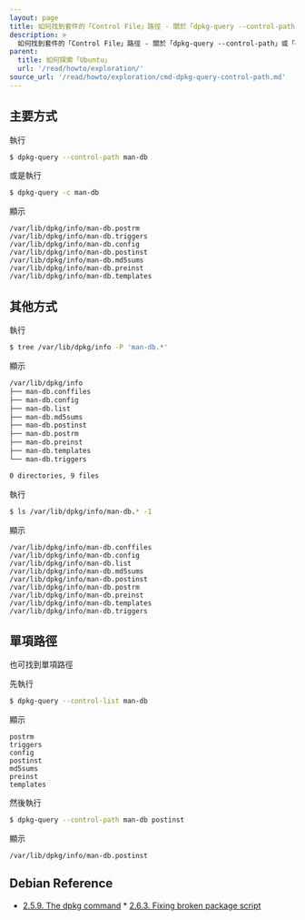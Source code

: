 ```yaml
---
layout: page
title: 如何找到套件的「Control File」路徑 - 關於「dpkg-query --control-path」或「dpkg-query -c」
description: >
  如何找到套件的「Control File」路徑 - 關於「dpkg-query --control-path」或「dpkg-query -c」
parent:
  title: 如何探索「Ubuntu」
  url: '/read/howto/exploration/'
source_url: '/read/howto/exploration/cmd-dpkg-query-control-path.md'
---
```



## 主要方式

執行

``` sh
$ dpkg-query --control-path man-db
```

或是執行

``` sh
$ dpkg-query -c man-db
```

顯示

```
/var/lib/dpkg/info/man-db.postrm
/var/lib/dpkg/info/man-db.triggers
/var/lib/dpkg/info/man-db.config
/var/lib/dpkg/info/man-db.postinst
/var/lib/dpkg/info/man-db.md5sums
/var/lib/dpkg/info/man-db.preinst
/var/lib/dpkg/info/man-db.templates
```

## 其他方式

執行

``` sh
$ tree /var/lib/dpkg/info -P 'man-db.*'
```

顯示

``` sh
/var/lib/dpkg/info
├── man-db.conffiles
├── man-db.config
├── man-db.list
├── man-db.md5sums
├── man-db.postinst
├── man-db.postrm
├── man-db.preinst
├── man-db.templates
└── man-db.triggers

0 directories, 9 files
```

執行

``` sh
$ ls /var/lib/dpkg/info/man-db.* -1
```

顯示

```
/var/lib/dpkg/info/man-db.conffiles
/var/lib/dpkg/info/man-db.config
/var/lib/dpkg/info/man-db.list
/var/lib/dpkg/info/man-db.md5sums
/var/lib/dpkg/info/man-db.postinst
/var/lib/dpkg/info/man-db.postrm
/var/lib/dpkg/info/man-db.preinst
/var/lib/dpkg/info/man-db.templates
/var/lib/dpkg/info/man-db.triggers
```

## 單項路徑

也可找到單項路徑

先執行

``` sh
$ dpkg-query --control-list man-db
```

顯示

```
postrm
triggers
config
postinst
md5sums
preinst
templates
```

然後執行

``` sh
$ dpkg-query --control-path man-db postinst
```

顯示

```
/var/lib/dpkg/info/man-db.postinst
```

## Debian Reference

* [2.5.9. The dpkg command](https://www.debian.org/doc/manuals/debian-reference/ch02.en.html#_the_dpkg_command) * [2.6.3. Fixing broken package script](https://www.debian.org/doc/manuals/debian-reference/ch02.en.html#_fixing_broken_package_script)
